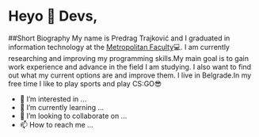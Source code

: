 # Heyo 👋 Devs,
##Short Biography
My name is Predrag Trajković and I graduated in information technology at the [Metropolitan Faculty](https://www.metropolitan.ac.rs/)💻.
I am currently researching and improving my programming skills.My main goal is to gain work experience and advance in the field I am studying. 
I also want to find out what my current options are and improve them.
I live in Belgrade.In my free time I like to play sports and play CS:GO😎


- 👀 I’m interested in ...
- 🌱 I’m currently learning ...
- 💞️ I’m looking to collaborate on ...
- 📫 How to reach me ...

<!---
PredragTrajkovic3012/PredragTrajkovic3012 is a ✨ special ✨ repository because its `README.md` (this file) appears on your GitHub profile.
You can click the Preview link to take a look at your changes.
--->
